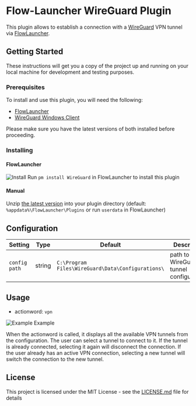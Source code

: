 # Flow-Launcher WireGuard Plugin

This plugin allows to establish a connection with a [WireGuard](https://www.wireguard.com/) VPN tunnel via [FlowLauncher](https://www.flowlauncher.com/).


## Getting Started

These instructions will get you a copy of the project up and running on your local machine for development and testing purposes.

### Prerequisites

To install and use this plugin, you will need the following:

- [FlowLauncher](https://www.flowlauncher.com/)
- [WireGuard Windows Client](https://www.wireguard.com/install/#windows-7-81-10-11-2008r2-2012r2-2016-2019-2022)

Please make sure you have the latest versions of both installed before proceeding.

### Installing

#### FlowLauncher

![Install](installation.png)
Run `pm install WireGuard` in FlowLauncher to install this plugin

#### Manual
Unzip [the latest version](https://github.com/flooxo/Flow.Plugin.WireGuard/releases) into your plugin directory (default: `%appdata%\FlowLauncher\Plugins` or run `userdata` in FlowLauncher)

## Configuration

| Setting     | Type    | Default                                         | Description             |
|-------------|---------|-------------------------------------------------|-------------------------|
| `config path` | string  | `C:\Program Files\WireGuard\Data\Configurations\` | path to your WireGuard tunnel configurations |

## Usage

- actionword: `vpn`

![Example](usage.png) Example

When the actionword is called, it displays all the available VPN tunnels from the configuration.
The user can select a tunnel to connect to it. If the tunnel is already connected, selecting it again will disconnect the connection.
If the user already has an active VPN connection, selecting a new tunnel will switch the connection to the new tunnel.


## License

This project is licensed under the MIT License - see the [LICENSE.md](LICENSE.md) file for details
